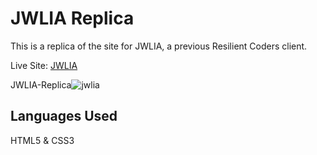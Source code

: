 # JWLIA Replica

This is a replica of the site for JWLIA, a previous Resilient Coders client.

Live Site: [JWLIA](https://jwliaproto.netlify.app/)

JWLIA-Replica![jwlia](https://user-images.githubusercontent.com/101942628/164878384-ed31a92b-7e93-48b1-a103-b6d513669e62.PNG)

## Languages Used

HTML5 & CSS3
